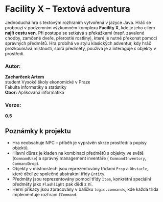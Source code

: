 # Facility X – Textová adventura

Jednoduchá hra s textovým rozhraním vytvořená v jazyce Java. Hráč se probouzí v podzemním výzkumném komplexu **Facility
X**, kde je jeho cílem **najít cestu ven**. Při postupu se setkává s překážkami (např. zavalené chodby, zamčené dveře,
přerostlé rostliny), které je nutné překonat pomocí správných předmětů. Hra probíhá ve stylu klasických adventur, kdy
hráč prozkoumává místnosti, sbírá předměty, používá je a interaguje s objekty v prostředí.

### Autor:

**Zacharčenk Artem**  
student Vysoké školy ekonomické v Praze  
Fakulta informatiky a statistiky  
**Obor:** Aplikovaná informatika

### Verze:

**0.5**

## Poznámky k projektu

- Hra neobsahuje NPC – příběh je vyprávěn skrze prostředí a popisy objektů.
- Hlavní důraz je kladen na kombinaci předmětů s objekty ve světě (`CommandUse`) a správný management inventáře (
  `CommandInventory`, `CommandDrop`).
- Objekty v místnostech jsou reprezentovány třídami `Prop` a `Obstacle`, které dědí ze společné abstraktní třídy
  `Entity`.
- Předměty jsou reprezentovány pomocí třídy `Item`, konkrétní speciální předměty jako `Flashlight` pak dědí z ní.
- Herní příkazy jsou zpracovány v balíčku `logic.commands`, kde každá třída implementuje rozhraní `ICommand`.
